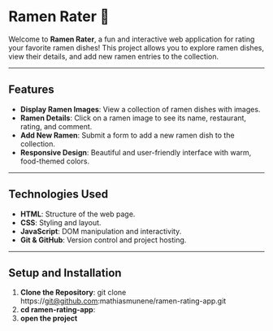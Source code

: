 # Ramen Rater 🍜

Welcome to **Ramen Rater**, a fun and interactive web application for rating your favorite ramen dishes! This project allows you to explore ramen dishes, view their details, and add new ramen entries to the collection.

---

## **Features**
- **Display Ramen Images**: View a collection of ramen dishes with images.
- **Ramen Details**: Click on a ramen image to see its name, restaurant, rating, and comment.
- **Add New Ramen**: Submit a form to add a new ramen dish to the collection.
- **Responsive Design**: Beautiful and user-friendly interface with warm, food-themed colors.

---

## **Technologies Used**
- **HTML**: Structure of the web page.
- **CSS**: Styling and layout.
- **JavaScript**: DOM manipulation and interactivity.
- **Git & GitHub**: Version control and project hosting.

---

## **Setup and Installation**
1. **Clone the Repository**:
   git clone https://git@github.com:mathiasmunene/ramen-rating-app.git
2. **cd ramen-rating-app**:
3. **open the project**